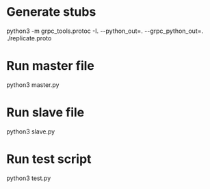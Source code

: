 # Generate stubs
python3 -m grpc_tools.protoc -I. --python_out=. --grpc_python_out=. ./replicate.proto
# Run master file
python3 master.py 
# Run slave file
python3 slave.py
# Run test script
python3 test.py
